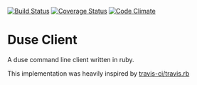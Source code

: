 [![Build Status](https://travis-ci.org/duse-io/duse.rb.svg?branch=master)](https://travis-ci.org/duse-io/duse.rb)
[![Coverage Status](https://img.shields.io/coveralls/duse-io/duse.rb.svg)](https://coveralls.io/r/duse-io/duse.rb)
[![Code Climate](https://codeclimate.com/github/duse-io/duse.rb/badges/gpa.svg)](https://codeclimate.com/github/duse-io/duse.rb)

Duse Client
===========

A duse command line client written in ruby.

This implementation was heavily inspired by [travis-ci/travis.rb](https://github.com/travis-ci/travis.rb)
